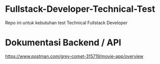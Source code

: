 # Fullstack-Developer-Technical-Test
Repo ini untuk kebutuhan test Technical Fullstack Developer

# Dokumentasi Backend / API
https://www.postman.com/grey-comet-315719/movie-app/overview
